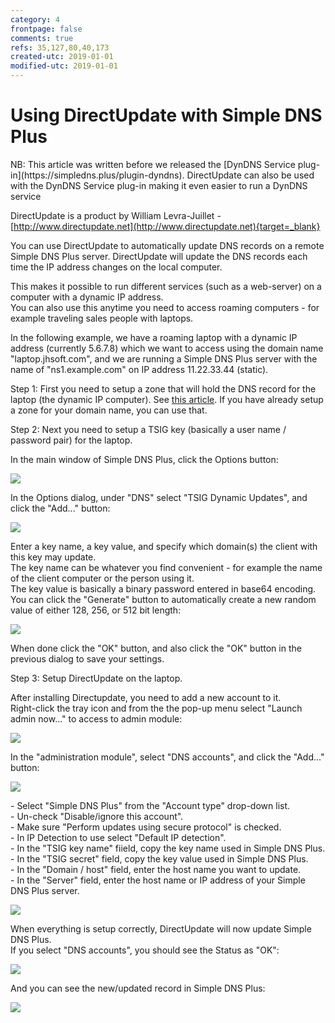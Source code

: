 ```yaml
---
category: 4
frontpage: false
comments: true
refs: 35,127,80,40,173
created-utc: 2019-01-01
modified-utc: 2019-01-01
---
```

# Using DirectUpdate with Simple DNS Plus

<div class="yellowbox">NB: This article was written before we released the [DynDNS Service plug-in](https://simpledns.plus/plugin-dyndns).  
DirectUpdate can also be used with the DynDNS Service plug-in making it even easier to run a DynDNS service</div>

DirectUpdate is a product by William Levra-Juillet - [http://www.directupdate.net](http://www.directupdate.net){target=_blank}

You can use DirectUpdate to automatically update DNS records on a remote Simple DNS Plus server. DirectUpdate will update the DNS records each time the IP address changes on the local computer.

This makes it possible to run different services (such as a web-server) on a computer with a dynamic IP address.  
You can also use this anytime you need to access roaming computers - for example traveling sales people with laptops.

In the following example, we have a roaming laptop with a dynamic IP address (currently 5.6.7.8) which we want to access using the domain name "laptop.jhsoft.com", and we are running a Simple DNS Plus server with the name of "ns1.example.com" on IP address 11.22.33.44 (static).

Step 1: First you need to setup a zone that will hold the DNS record for the laptop (the dynamic IP computer). See [this article](/kb/4/basic-dns-server-configuration-example). If you have already setup a zone for your domain name, you can use that.

Step 2: Next you need to setup a TSIG key (basically a user name / password pair) for the laptop.

In the main window of Simple DNS Plus, click the Options button:

![](img/125/1.png)

In the Options dialog, under "DNS" select "TSIG Dynamic Updates", and click the "Add..." button:

![](img/125/2.png)

Enter a key name, a key value, and specify which domain(s) the client with this key may update.  
The key name can be whatever you find convenient - for example the name of the client computer or the person using it.  
The key value is basically a binary password entered in base64 encoding. You can click the "Generate" button to automatically create a new random value of either 128, 256, or 512 bit length:

![](img/125/3.png)

When done click the "OK" button, and also click the "OK" button in the previous dialog to save your settings.

Step 3: Setup DirectUpdate on the laptop.

After installing Directupdate, you need to add a new account to it.  
Right-click the tray icon and from the the pop-up menu select "Launch admin now..." to access to admin module:

![](img/125/4.png)

In the "administration module", select "DNS accounts", and click the "Add..." button:

![](img/125/5.png)

\- Select "Simple DNS Plus" from the "Account type" drop-down list.  
\- Un-check "Disable/ignore this account".  
\- Make sure "Perform updates using secure protocol" is checked.  
\- In IP Detection to use select "Default IP detection".  
\- In the "TSIG key name" fiield, copy the key name used in Simple DNS Plus.  
\- In the "TSIG secret" field, copy the key value used in Simple DNS Plus.  
\- In the "Domain / host" field, enter the host name you want to update.  
\- In the "Server" field, enter the host name or IP address of your Simple DNS Plus server.

![](img/125/6.png)

When everything is setup correctly, DirectUpdate will now update Simple DNS Plus.  
If you select "DNS accounts", you should see the Status as "OK":

![](img/125/7.png)

And you can see the new/updated record in Simple DNS Plus:

![](img/125/8.png)

